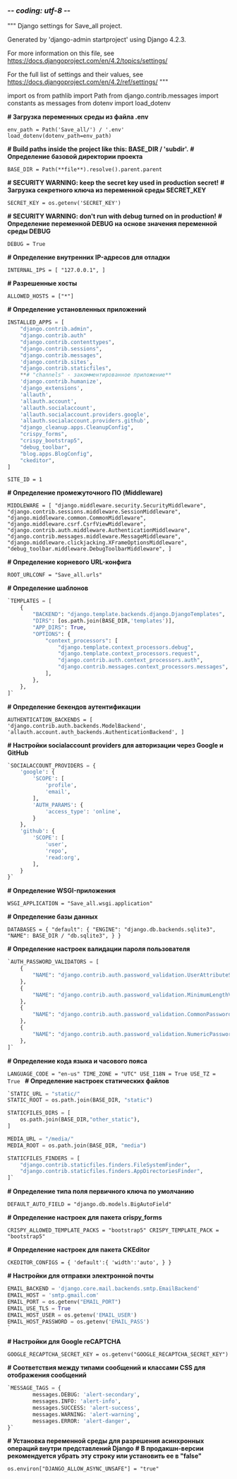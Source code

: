 ### -*- coding: utf-8 -*-

"""
Django settings for Save_all project.

Generated by 'django-admin startproject' using Django 4.2.3.

For more information on this file, see
<https://docs.djangoproject.com/en/4.2/topics/settings/>

For the full list of settings and their values, see
<https://docs.djangoproject.com/en/4.2/ref/settings/>
"""

import os
from pathlib import Path
from django.contrib.messages import constants as messages
from dotenv import load_dotenv

**# Загрузка переменных среды из файла .env**

`env_path = Path('Save_all/') / '.env'
load_dotenv(dotenv_path=env_path)`

**# Build paths inside the project like this: BASE_DIR / 'subdir'.**
**# Определение базовой директории проекта**

`BASE_DIR = Path(**file**).resolve().parent.parent`

**# SECURITY WARNING: keep the secret key used in production secret!**
**# Загрузка секретного ключа из переменной среды SECRET_KEY**

`SECRET_KEY = os.getenv('SECRET_KEY')`

**# SECURITY WARNING: don't run with debug turned on in production!**
**# Определение переменной DEBUG на основе значения переменной среды DEBUG**

`DEBUG = True`

**# Определение внутренних IP-адресов для отладки**

`INTERNAL_IPS = [
    "127.0.0.1",
]
`

**# Разрешенные хосты**

`ALLOWED_HOSTS = ["*"]`

**# Определение установленных приложений**

```python
INSTALLED_APPS = [
    "django.contrib.admin",
    "django.contrib.auth"
    "django.contrib.contenttypes",
    "django.contrib.sessions",
    "django.contrib.messages",
    'django.contrib.sites',
    "django.contrib.staticfiles",
    **# "channels" - закомментированное приложение**
    'django.contrib.humanize',
    'django_extensions',
    'allauth',
    'allauth.account',
    'allauth.socialaccount',
    'allauth.socialaccount.providers.google',
    'allauth.socialaccount.providers.github',
    "django_cleanup.apps.CleanupConfig",
    "crispy_forms",
    "crispy_bootstrap5",
    "debug_toolbar",
    "blog.apps.BlogConfig",
    "ckeditor",
]
```

`SITE_ID = 1`

**# Определение промежуточного ПО (Middleware)**

`MIDDLEWARE = [
    "django.middleware.security.SecurityMiddleware",
    "django.contrib.sessions.middleware.SessionMiddleware",
    "django.middleware.common.CommonMiddleware",
    "django.middleware.csrf.CsrfViewMiddleware",
    "django.contrib.auth.middleware.AuthenticationMiddleware",
    "django.contrib.messages.middleware.MessageMiddleware",
    "django.middleware.clickjacking.XFrameOptionsMiddleware",
    "debug_toolbar.middleware.DebugToolbarMiddleware",
]`

**# Определение корневого URL-конфига**

`ROOT_URLCONF = "Save_all.urls"`

**# Определение шаблонов**

```python
`TEMPLATES = [
    {
        "BACKEND": "django.template.backends.django.DjangoTemplates",
        "DIRS": [os.path.join(BASE_DIR,'templates')],
        "APP_DIRS": True,
        "OPTIONS": {
            "context_processors": [
                "django.template.context_processors.debug",
                "django.template.context_processors.request",
                "django.contrib.auth.context_processors.auth",
                "django.contrib.messages.context_processors.messages",
            ],
        },
    },
]`
```

**# Определение бекендов аутентификации**

`AUTHENTICATION_BACKENDS = [
    'django.contrib.auth.backends.ModelBackend',
    'allauth.account.auth_backends.AuthenticationBackend',
]`

**# Настройки socialaccount providers для авторизации через Google и GitHub**

```python
`SOCIALACCOUNT_PROVIDERS = {
    'google': {
        'SCOPE': [
            'profile',
            'email',
        ],
        'AUTH_PARAMS': {
            'access_type': 'online',
        }
    },
    'github': {
        'SCOPE': [
            'user',
            'repo',
            'read:org',
        ],
    }
}`

```
**# Определение WSGI-приложения**

`WSGI_APPLICATION = "Save_all.wsgi.application"`

**# Определение базы данных**

`DATABASES = {
    "default": {
        "ENGINE": "django.db.backends.sqlite3",
        "NAME": BASE_DIR / "db.sqlite3",
    }
}`

**# Определение настроек валидации пароля пользователя**

```python
`AUTH_PASSWORD_VALIDATORS = [
    {
        "NAME": "django.contrib.auth.password_validation.UserAttributeSimilarityValidator",
    },
    {
        "NAME": "django.contrib.auth.password_validation.MinimumLengthValidator",
    },
    {
        "NAME": "django.contrib.auth.password_validation.CommonPasswordValidator",
    },
    {
        "NAME": "django.contrib.auth.password_validation.NumericPasswordValidator",
    },
]`
```

**# Определение кода языка и часового пояса**

`LANGUAGE_CODE = "en-us"
TIME_ZONE = "UTC"
USE_I18N = True
USE_TZ = True
`
**# Определение настроек статических файлов**

```python
`STATIC_URL = "static/"
STATIC_ROOT = os.path.join(BASE_DIR, "static")

STATICFILES_DIRS = [
    os.path.join(BASE_DIR,"other_static"),
]

MEDIA_URL = "/media/"
MEDIA_ROOT = os.path.join(BASE_DIR, "media")

STATICFILES_FINDERS = [
    "django.contrib.staticfiles.finders.FileSystemFinder",
    "django.contrib.staticfiles.finders.AppDirectoriesFinder",
]`
```

**# Определение типа поля первичного ключа по умолчанию**

`DEFAULT_AUTO_FIELD = "django.db.models.BigAutoField"`

**# Определение настроек для пакета crispy_forms**

`CRISPY_ALLOWED_TEMPLATE_PACKS = "bootstrap5"
CRISPY_TEMPLATE_PACK = "bootstrap5"`

**# Определение настроек для пакета CKEditor**

`CKEDITOR_CONFIGS = {
    'default':{
        'width':'auto',
    }
}`

**# Настройки для отправки электронной почты**

```python
EMAIL_BACKEND = 'django.core.mail.backends.smtp.EmailBackend'
EMAIL_HOST = 'smtp.gmail.com'
EMAIL_PORT = os.getenv("EMAIL_PORT")
EMAIL_USE_TLS = True
EMAIL_HOST_USER = os.getenv('EMAIL_USER')
EMAIL_HOST_PASSWORD = os.getenv('EMAIL_PASS')
`
```
**# Настройки для Google reCAPTCHA**

`GOOGLE_RECAPTCHA_SECRET_KEY = os.getenv("GOOGLE_RECAPTCHA_SECRET_KEY")`

**# Соответствия между типами сообщений и классами CSS для отображения сообщений**

```python
`MESSAGE_TAGS = {
        messages.DEBUG: 'alert-secondary',
        messages.INFO: 'alert-info',
        messages.SUCCESS: 'alert-success',
        messages.WARNING: 'alert-warning',
        messages.ERROR: 'alert-danger',
}`
```

**# Установка переменной среды для разрешения асинхронных операций внутри представлений Django**
**# В продакшн-версии рекомендуется убрать эту строку или установить ее в "false"**

`os.environ["DJANGO_ALLOW_ASYNC_UNSAFE"] = "true"`
